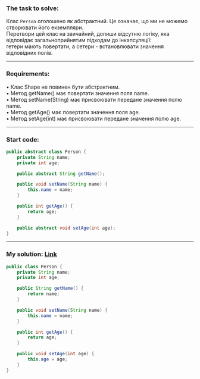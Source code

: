 ### **The task to solve:**  

Клас `Person` оголошено як абстрактний. Це означає, що ми не можемо створювати його екземпляри.  
Перетвори цей клас на звичайний, допиши відсутню логіку, яка відповідає загальноприйнятим підходам до інкапсуляції:  
гетери мають повертати, а сетери - встановлювати значення відповідних полів.

---

### **Requirements:**  

• Клас Shape не повинен бути абстрактним.  
• Метод getName() має повертати значення поля name.  
• Метод setName(String) має присвоювати передане значення полю name.  
• Метод getAge() має повертати значення поля age.  
• Метод setAge(int) має присвоювати передане значення полю age.

---

### **Start code:**  

```java
public abstract class Person {
    private String name;
    private int age;

    public abstract String getName();

    public void setName(String name) {
        this.name = name;
    }

    public int getAge() {
        return age;
    }                     

    public abstract void setAge(int age);
}
```

---

### **My solution: [Link](./src/Person.java)**  

```java
public class Person {
    private String name;
    private int age;

    public String getName() {
        return name;
    }

    public void setName(String name) {
        this.name = name;
    }

    public int getAge() {
        return age;
    }                     

    public void setAge(int age) {
        this.age = age;
    }
}
```
